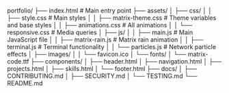 portfolio/
├── index.html                  # Main entry point
├── assets/
│   ├── css/
│   │   ├── style.css          # Main styles
│   │   ├── matrix-theme.css   # Theme variables and base styles
│   │   ├── animations.css     # All animations
│   │   └── responsive.css     # Media queries
│   ├── js/
│   │   ├── main.js           # Main JavaScript file
│   │   ├── matrix-rain.js    # Matrix rain animation
│   │   ├── terminal.js       # Terminal functionality
│   │   └── particles.js      # Network particle effects
│   ├── images/
│   │   └── favicon.ico
│   └── fonts/
│       └── matrix-code.ttf
├── components/
│   ├── header.html
│   ├── navigation.html
│   ├── projects.html
│   ├── skills.html
│   └── footer.html
├── docs/
│   ├── CONTRIBUTING.md
│   ├── SECURITY.md
│   └── TESTING.md
└── README.md 